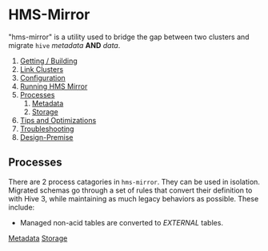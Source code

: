 # HMS-Mirror

"hms-mirror" is a utility used to bridge the gap between two clusters and migrate `hive` _metadata_ **AND** _data_.

1. [Getting / Building](./setup.md)
1. [Link Clusters](./link_clusters.md)   
2. [Configuration](./configuration.md)   
2. [Running HMS Mirror](./running.md)
3. [Processes](#processes)
   1. [Metadata](./metadata.md)
   1. [Storage](./storage.md)
4. [Tips and Optimizations](./optimizations.md)
5. [Troubleshooting](./troubleshooting.md)   
4. [Design-Premise](./design-spec.md)

## Processes

There are 2 process catagories in `hms-mirror`.  They can be used in isolation.  Migrated schemas go through a set of rules that convert their definition to with Hive 3, while maintaining as much legacy behaviors as possible.  These include:
- Managed non-acid tables are converted to _EXTERNAL_ tables.

[Metadata](./metadata.md)
[Storage](./storage.md)






